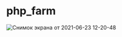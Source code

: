 # php_farm

![Снимок экрана от 2021-06-23 12-20-48](https://user-images.githubusercontent.com/81780915/123072273-10bf1e00-d41e-11eb-8235-3cd17fa171cb.png)

